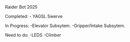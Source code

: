 Raider Bot 2025

Completed:
    - YAGSL Swerve
    
In Progress:
    -Elevator Subsytem.
    -Gripper/Intake Subsytem.

Need to do:
    -LEDS
    -Climber
    
